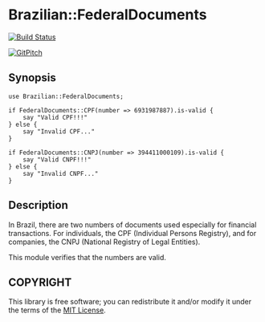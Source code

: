 # Brazilian::FederalDocuments

[![Build Status](https://travis-ci.org/paulohrpinheiro/Brazilian-FederalDocuments.svg)](https://travis-ci.org/paulohrpinheiro/Brazilian-FederalDocuments)

[![GitPitch](https://gitpitch.com/assets/badge.svg)](https://gitpitch.com/paulohrpinheiro/Brazilian-FederalDocuments/master?grs=github&t=white)

## Synopsis

    use Brazilian::FederalDocuments;

    if FederalDocuments::CPF(number => 6931987887).is-valid {
        say "Valid CPF!!!"
    } else {
        say "Invalid CPF..."
    }

    if FederalDocuments::CNPJ(number => 394411000109).is-valid {
        say "Valid CNPF!!!"
    } else {
        say "Invalid CNPF..."
    }

## Description

In Brazil, there are two numbers of documents used especially for financial
transactions. For individuals, the CPF (Individual Persons Registry), and for
companies, the CNPJ (National Registry of Legal Entities).

This module verifies that the numbers are valid.

## COPYRIGHT

This library is free software; you can redistribute it and/or modify it under
the terms of the [MIT License](https://en.wikipedia.org/wiki/MIT_License).
